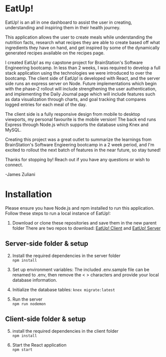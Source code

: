 # EatUp!
EatUp! is an all in one dashboard to assist the user in creating, understanding and inspiring them in their health journey.

This application allows the user to create meals while understanding the nutrition facts, research what recipes they are able to create based off what ingredients they have on hand, and get inspired by some of the dynamically generated recipes available on the recipes page. 

I created EatUp! as my capstone project for BrainStation's Software Engineering bootcamp. In less than 2 weeks, I was required to develop a full stack application using the technologies we were introduced to over the bootcamp. The client side of EatUp! is developed with React, and the server side runs an express server on Node. Future implementations which begin with the phase-2 rollout will include strengthening the user authentication, and implementing the Daily Journal page which will include features such as data visualization through charts, and goal tracking that compares logged entries for each meal of the day. 

The client side is a fully responsive design from mobile to desktop viewports, my personal favourite is the mobile version! The back end runs Express through Node.js which supports the database using Knex and MySQL. 

Creating this project was a great outlet to summarize the learnings from BrainStation's Software Engieering bootcamp in a 2 week period, and I'm excited to rollout the next batch of features in the near future, so stay tuned!

Thanks for stopping by! Reach out if you have any questions or wish to connect.

-James Zuliani

# Installation
Please ensure you have Node.js and npm installed to run this application. Follow these steps to run a local instance of EatUp!:
  1. Download or clone these repositories and save them in the new parent folder
    There are two repos to download: [EatUp! Client](https://github.com/JamesZuliani/EatUp-Client) and [EatUp! Server](https://github.com/JamesZuliani/EatUp-Server)
    
## Server-side folder & setup
  2. Install the required dependencies in the server folder <br>
  `npm install`
  
  3. Set up environment variables:
    The included .env.sample file can be renamed to .env, then remove the < > characters and provide your local database information.
    
  4. Initialize the database tables:
    `knex migrate:latest`
    
  5. Run the server <br>
    `npm run nodemon`
    
## Client-side folder & setup
  5. install the required dependencies in the client folder <br>
  `npm install`
  
  6. Start the React application <br>
  `npm start`
  
